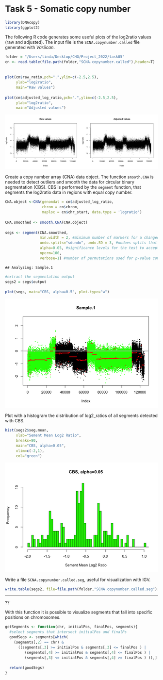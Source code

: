 Task 5 - Somatic copy number
================

``` r
library(DNAcopy)
library(ggplot2)
```

The following R code generates some useful plots of the log2ratio values
(raw and adjusted). The input file is the `SCNA.copynumber.called` file
generated with *VarScan*.

``` r
folder = "/Users/linda/Desktop/CHG/Project_2022/task05"
cn <- read.table(file.path(folder,"SCNA.copynumber.called"),header=T)


plot(cn$raw_ratio,pch=".",ylim=c(-2.5,2.5),
     ylab="log2ratio",
     main="Raw values")

plot(cn$adjusted_log_ratio,pch=".",ylim=c(-2.5,2.5),
     ylab="log2ratio",
     main="Adjusted values")
```

<img src="task05_R_files/figure-gfm/unnamed-chunk-2-1.png" width="50%" /><img src="task05_R_files/figure-gfm/unnamed-chunk-2-2.png" width="50%" />

Create a copy number array (CNA) data object. The function `smooth.CNA`
is needed to detect outliers and smooth the data for circular binary
segmentation (CBS). CBS is performed by the `segment` function, that
segments the log2ratio data in regions with equal copy number.

``` r
CNA.object <-CNA(genomdat = cn$adjusted_log_ratio, 
                 chrom = cn$chrom,
                 maploc = cn$chr_start, data.type = 'logratio')

CNA.smoothed <- smooth.CNA(CNA.object)

segs <- segment(CNA.smoothed, 
                min.width = 2, #minimum number of markers for a changed segment
                undo.splits="sdundo", undo.SD = 3, #undoes splits that are not at least this many SDs apart.
                alpha=0.05, #significance levels for the test to accept change-points
                nperm=100,
                verbose=1) #number of permutations used for p-value computation)
```

    ## Analyzing: Sample.1

``` r
#extract the segmentatino output
segs2 = segs$output

plot(segs, main="CBS, alpha=0.5", plot.type="w")
```

![](task05_R_files/figure-gfm/unnamed-chunk-3-1.png)<!-- -->

Plot with a histogram the distribution of log2\_ratios of all segments
detected with CBS.

``` r
hist(segs2$seg.mean, 
     xlab="Sement Mean Log2 Ratio",
     breaks=80,
     main="CBS, alpha=0.05",
     xlim=c(-2,1),
     col="green")
```

![](task05_R_files/figure-gfm/unnamed-chunk-4-1.png)<!-- -->

Write a file `SCNA.copynumber.called.seg`, useful for visualization with
IGV.

``` r
write.table(segs2, file=file.path(folder,"SCNA.copynumber.called.seg"), row.names=F, col.names=T, quote=F, sep="\t")
```

-----

??

With this function it is possible to visualize segments that fall into
specific positions on chromosomes.

``` r
getSegments <- function(chr, initialPos, finalPos, segments){
  #select segments that intersect initialPos and finalPs
  goodSegs <- segments[which(
    (segments[,2] == chr) & 
      ((segments[,3] >= initialPos & segments[,3] <= finalPos ) |
         (segments[,4] >= initialPos & segments[,4] <= finalPos ) |
         (segments[,3] <= initialPos & segments[,4] >= finalPos ) )),]
  
  return(goodSegs)  
}
```
